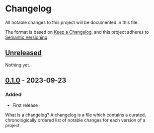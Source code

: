 # Changelog

All notable changes to this project will be documented in this file.

The format is based on [Keep a Changelog](https://keepachangelog.com/en/1.0.0/),
and this project adheres to
[Semantic Versioning](https://semver.org/spec/v2.0.0.html).

## [Unreleased]

Nothing yet.

## [0.1.0] - 2023-09-23

### Added

- First release

[unreleased]:
  https://github.com/h4l/pydantic-settings-file-envar/compare/v1.1.1...HEAD
[0.1.0]: https://github.com/h4l/pydantic-settings-file-envar/releases/tag/v0.1.0

What is a changelog? A changelog is a file which contains a curated,
chronologically ordered list of notable changes for each version of a project.
